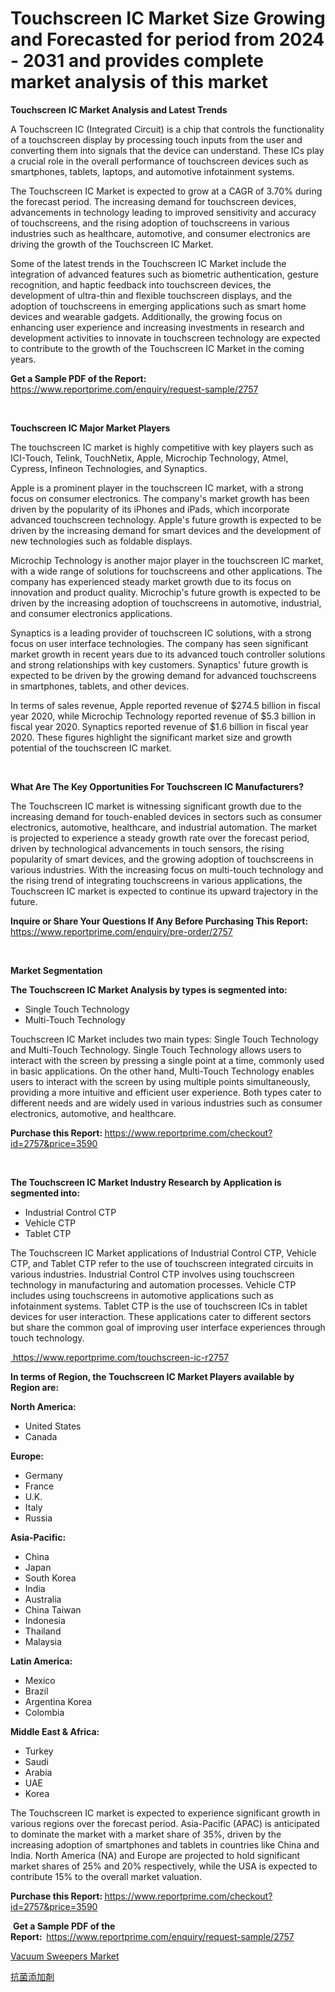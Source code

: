 <p><h1>Touchscreen IC Market Size Growing and Forecasted for period from 2024 - 2031 and provides complete market analysis of this market</h1></p><p><strong>Touchscreen IC Market Analysis and Latest Trends</strong></p>
<p><p>A Touchscreen IC (Integrated Circuit) is a chip that controls the functionality of a touchscreen display by processing touch inputs from the user and converting them into signals that the device can understand. These ICs play a crucial role in the overall performance of touchscreen devices such as smartphones, tablets, laptops, and automotive infotainment systems.</p><p>The Touchscreen IC Market is expected to grow at a CAGR of 3.70% during the forecast period. The increasing demand for touchscreen devices, advancements in technology leading to improved sensitivity and accuracy of touchscreens, and the rising adoption of touchscreens in various industries such as healthcare, automotive, and consumer electronics are driving the growth of the Touchscreen IC Market.</p><p>Some of the latest trends in the Touchscreen IC Market include the integration of advanced features such as biometric authentication, gesture recognition, and haptic feedback into touchscreen devices, the development of ultra-thin and flexible touchscreen displays, and the adoption of touchscreens in emerging applications such as smart home devices and wearable gadgets. Additionally, the growing focus on enhancing user experience and increasing investments in research and development activities to innovate in touchscreen technology are expected to contribute to the growth of the Touchscreen IC Market in the coming years.</p></p>
<p><strong>Get a Sample PDF of the Report:&nbsp;</strong> <a href="https://www.reportprime.com/enquiry/request-sample/2757">https://www.reportprime.com/enquiry/request-sample/2757</a></p>
<p>&nbsp;</p>
<p><strong>Touchscreen IC Major Market Players</strong></p>
<p><p>The touchscreen IC market is highly competitive with key players such as ICI-Touch, Telink, TouchNetix, Apple, Microchip Technology, Atmel, Cypress, Infineon Technologies, and Synaptics.</p><p>Apple is a prominent player in the touchscreen IC market, with a strong focus on consumer electronics. The company's market growth has been driven by the popularity of its iPhones and iPads, which incorporate advanced touchscreen technology. Apple's future growth is expected to be driven by the increasing demand for smart devices and the development of new technologies such as foldable displays.</p><p>Microchip Technology is another major player in the touchscreen IC market, with a wide range of solutions for touchscreens and other applications. The company has experienced steady market growth due to its focus on innovation and product quality. Microchip's future growth is expected to be driven by the increasing adoption of touchscreens in automotive, industrial, and consumer electronics applications.</p><p>Synaptics is a leading provider of touchscreen IC solutions, with a strong focus on user interface technologies. The company has seen significant market growth in recent years due to its advanced touch controller solutions and strong relationships with key customers. Synaptics' future growth is expected to be driven by the growing demand for advanced touchscreens in smartphones, tablets, and other devices.</p><p>In terms of sales revenue, Apple reported revenue of $274.5 billion in fiscal year 2020, while Microchip Technology reported revenue of $5.3 billion in fiscal year 2020. Synaptics reported revenue of $1.6 billion in fiscal year 2020. These figures highlight the significant market size and growth potential of the touchscreen IC market.</p></p>
<p>&nbsp;</p>
<p><strong>What Are The Key Opportunities For Touchscreen IC Manufacturers?</strong></p>
<p><p>The Touchscreen IC market is witnessing significant growth due to the increasing demand for touch-enabled devices in sectors such as consumer electronics, automotive, healthcare, and industrial automation. The market is projected to experience a steady growth rate over the forecast period, driven by technological advancements in touch sensors, the rising popularity of smart devices, and the growing adoption of touchscreens in various industries. With the increasing focus on multi-touch technology and the rising trend of integrating touchscreens in various applications, the Touchscreen IC market is expected to continue its upward trajectory in the future.</p></p>
<p><strong>Inquire or Share Your Questions If Any Before Purchasing This Report:</strong> <a href="https://www.reportprime.com/enquiry/pre-order/2757">https://www.reportprime.com/enquiry/pre-order/2757</a></p>
<p>&nbsp;</p>
<p><strong>Market Segmentation</strong></p>
<p><strong>The Touchscreen IC Market Analysis by types is segmented into:</strong></p>
<p><ul><li>Single Touch Technology</li><li>Multi-Touch Technology</li></ul></p>
<p><p>Touchscreen IC Market includes two main types: Single Touch Technology and Multi-Touch Technology. Single Touch Technology allows users to interact with the screen by pressing a single point at a time, commonly used in basic applications. On the other hand, Multi-Touch Technology enables users to interact with the screen by using multiple points simultaneously, providing a more intuitive and efficient user experience. Both types cater to different needs and are widely used in various industries such as consumer electronics, automotive, and healthcare.</p></p>
<p><strong>Purchase this Report:&nbsp;</strong><a href="https://www.reportprime.com/checkout?id=2757&price=3590">https://www.reportprime.com/checkout?id=2757&price=3590</a></p>
<p>&nbsp;</p>
<p><strong>The Touchscreen IC Market Industry Research by Application is segmented into:</strong></p>
<p><ul><li>Industrial Control CTP</li><li>Vehicle CTP</li><li>Tablet CTP</li></ul></p>
<p><p>The Touchscreen IC Market applications of Industrial Control CTP, Vehicle CTP, and Tablet CTP refer to the use of touchscreen integrated circuits in various industries. Industrial Control CTP involves using touchscreen technology in manufacturing and automation processes. Vehicle CTP includes using touchscreens in automotive applications such as infotainment systems. Tablet CTP is the use of touchscreen ICs in tablet devices for user interaction. These applications cater to different sectors but share the common goal of improving user interface experiences through touch technology.</p></p>
<p><a href="https://www.reportprime.com/touchscreen-ic-r2757">&nbsp;https://www.reportprime.com/touchscreen-ic-r2757</a></p>
<p><strong>In terms of Region, the Touchscreen IC Market Players available by Region are:</strong></p>
<p>
    <p> <strong> North America: </strong>
        <ul>
            <li>United States</li>
            <li>Canada</li>
        </ul>
        </p> 
    <p> <strong> Europe: </strong>
        <ul>
            <li>Germany</li>
            <li>France</li>
            <li>U.K.</li>
            <li>Italy</li>
            <li>Russia</li>
        </ul>
        </p> 
    <p> <strong> Asia-Pacific: </strong>
        <ul>
            <li>China</li>
            <li>Japan</li>
            <li>South Korea</li>
            <li>India</li>
            <li>Australia</li>
            <li>China Taiwan</li>
            <li>Indonesia</li>
            <li>Thailand</li>
            <li>Malaysia</li>
        </ul>
        </p> 
    <p> <strong> Latin America: </strong>
        <ul>
            <li>Mexico</li>
            <li>Brazil</li>
            <li>Argentina Korea</li>
            <li>Colombia</li>
        </ul>
        </p> 
    <p> <strong> Middle East & Africa: </strong>
        <ul>
            <li>Turkey</li>
            <li>Saudi</li>
            <li>Arabia</li>
            <li>UAE</li>
            <li>Korea</li>
        </ul>
    </p>
    </p>
<p><p>The Touchscreen IC market is expected to experience significant growth in various regions over the forecast period. Asia-Pacific (APAC) is anticipated to dominate the market with a market share of 35%, driven by the increasing adoption of smartphones and tablets in countries like China and India. North America (NA) and Europe are projected to hold significant market shares of 25% and 20% respectively, while the USA is expected to contribute 15% to the overall market valuation.</p></p>
<p><strong>Purchase this Report: </strong><a href="https://www.reportprime.com/checkout?id=2757&price=3590">https://www.reportprime.com/checkout?id=2757&price=3590</a></p>
<p>&nbsp;<strong>Get a Sample PDF of the Report:&nbsp;&nbsp;</strong><a href="https://www.reportprime.com/enquiry/request-sample/2757">https://www.reportprime.com/enquiry/request-sample/2757</a></p>
<p><strong></strong></p>
<p><p><a href="https://issuu.com/reportprime-2/docs/vacuum-sweepers-market-size-2030.pptx">Vacuum Sweepers Market</a></p><p><a href="https://github.com/LizaHeller2023/Market-Research-Report-List-1/blob/main/813748672538.md">抗菌添加剤</a></p></p>
